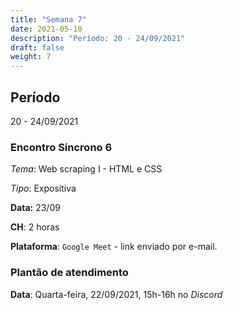 ```yaml
---
title: "Semana 7"
date: 2021-05-10
description: "Período: 20 - 24/09/2021"
draft: false
weight: 7
---
```


## Período

20 - 24/09/2021

### Encontro Síncrono 6

*Tema*: Web scraping I - HTML e CSS

*Tipo*: Expositiva

**Data:** 23/09

**CH**: 2 horas

**Plataforma**: `Google Meet` - link enviado por e-mail.

### Plantão de atendimento

**Data**: Quarta-feira, 22/09/2021, 15h-16h no *Discord*